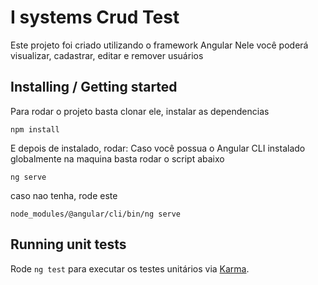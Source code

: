 # I systems Crud Test

Este projeto foi criado utilizando o framework Angular
Nele você poderá visualizar, cadastrar, editar e remover usuários

## Installing / Getting started

Para rodar o projeto basta clonar ele, instalar as dependencias

```shell
npm install
```

E depois de instalado, rodar:
Caso você possua o Angular CLI instalado globalmente na maquina basta rodar o script abaixo
```shell
ng serve
```

caso nao tenha, rode este
```shell
node_modules/@angular/cli/bin/ng serve
```
## Running unit tests

Rode `ng test` para executar os testes unitários via [Karma](https://karma-runner.github.io).

